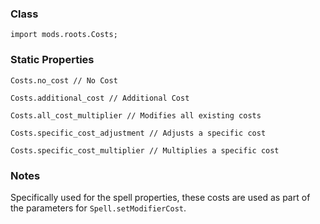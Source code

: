 
### Class

```zenscript
import mods.roots.Costs;
```

### Static Properties

```zenscript
Costs.no_cost // No Cost

Costs.additional_cost // Additional Cost

Costs.all_cost_multiplier // Modifies all existing costs

Costs.specific_cost_adjustment // Adjusts a specific cost

Costs.specific_cost_multiplier // Multiplies a specific cost

```
### Notes

Specifically used for the spell properties, these costs are used as part of the parameters for `Spell.setModifierCost`.
